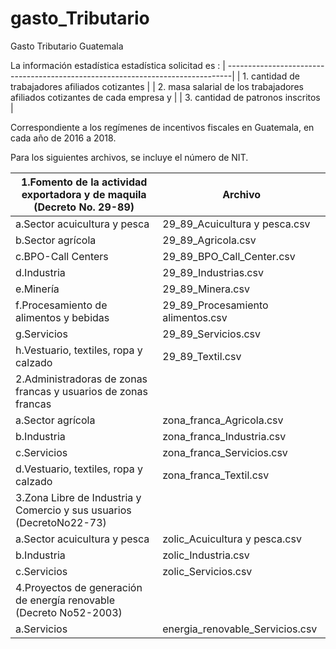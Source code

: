 # gasto_Tributario
Gasto Tributario Guatemala

La  información estadística estadística solicitad es : 
| -------------------------------------------------------------------------------|
| 1. cantidad de trabajadores afiliados cotizantes                                 |
| 2. masa salarial de los trabajadores afiliados cotizantes de cada empresa y      |
| 3. cantidad de patronos inscritos                                                |



Correspondiente a los regímenes de incentivos fiscales en Guatemala, en cada año de 2016 a 2018.

Para los siguientes archivos, se incluye el número de NIT.

| 1.Fomento de la actividad exportadora y de maquila (Decreto No. 29-89) 	| Archivo  	|
|------------------------------------------------------------------------	|---------------------------------------------------------------	|
| a.Sector acuicultura y pesca                                           	| 29_89_Acuicultura y pesca.csv                                 	|
| b.Sector agrícola                                                      	| 29_89_Agricola.csv                                            	|
| c.BPO-Call Centers                                                     	| 29_89_BPO_Call_Center.csv                                     	|
| d.Industria                                                            	| 29_89_Industrias.csv                                          	|
| e.Minería                                                              	| 29_89_Minera.csv                                              	|
| f.Procesamiento de alimentos y bebidas                                 	| 29_89_Procesamiento alimentos.csv                             	|
| g.Servicios                                                            	| 29_89_Servicios.csv                                           	|
| h.Vestuario, textiles, ropa y calzado                                  	| 29_89_Textil.csv                                              	|
| 2.Administradoras de zonas francas y usuarios de zonas francas         	|                                                               	|
| a.Sector agrícola                                                      	| zona_franca_Agricola.csv                                      	|
| b.Industria                                                            	| zona_franca_Industria.csv                                     	|
| c.Servicios                                                            	| zona_franca_Servicios.csv                                     	|
|  d.Vestuario, textiles, ropa y calzado                                 	| zona_franca_Textil.csv                                        	|
|  3.Zona Libre de Industria y Comercio y sus usuarios (DecretoNo22-73)  	|                                                               	|
| a.Sector acuicultura y pesca                                           	| zolic_Acuicultura y pesca.csv                                 	|
| b.Industria                                                            	| zolic_Industria.csv                                           	|
| c.Servicios                                                            	| zolic_Servicios.csv                                           	|
| 4.Proyectos de generación de energía renovable (Decreto No52-2003)     	|                                                               	|
| a.Servicios                                                            	| energia_renovable_Servicios.csv                               	|




